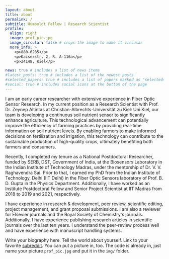```yaml
---
layout: about
title: about
permalink: /
subtitle: Humboldt Fellow | Research Scientist
profile:
  align: right
  image: prof_pic.jpg
  image_circular: false # crops the image to make it circular
  more_info: >
    <p>880-6285</p>
    <p>Kaiserstr. 2, R. A-116a</p>
    <p>24148, Kiel</p>

news: true # includes a list of news items
#latest_posts: true # includes a list of the newest posts
#selected_papers: true # includes a list of papers marked as "selected={true}"
#social: true # includes social icons at the bottom of the page
---
```

I am an early career researcher with extensive experience in Fiber Optic Sensor Research. In my current position as a Research Scientist with Prof. Dr. Zeynep Altintas at Christian-Albrechts-Universität zu Kiel: Uni Kiel, our team is developing a continuous soil nutrient sensor to significantly enhance agriculture. This technological advancement can potentially improve the efficiency of farming practices by providing real-time information on soil nutrient levels. By enabling farmers to make informed decisions on fertilization and irrigation, this technology can contribute to the sustainable production of high-quality crops, ultimately benefiting both farmers and consumers.

Recently, I completed my tenure as a National Postdoctoral Researcher, funded by SERB, DST, Government of India, at the Biosensors Laboratory in the Indian Institute of Technology Madras, under the mentorship of Dr. V. V. Raghavendra Sai. Prior to that, I earned my PhD from the Indian Institute of Technology, Delhi (IIT Delhi) in the Fiber Optic Sensors laboratory of Prof. B. D. Gupta in the Physics Department. Additionally, I have worked as an Institute Postdoctoral Fellow and Senior Project Scientist at IIT Madras from 2018 to 2019 and 2021, respectively.

I have experience in research & development, peer review, scientific editing, project management, and grant proposal submissions. I am also a reviewer for Elsevier journals and the Royal Society of Chemistry's journals. Additionally, I have experience publishing research articles in scientific journals over the last ten years. I understand the peer-review process well and have experience with manuscript handling systems.

Write your biography here. Tell the world about yourself. Link to your favorite [subreddit](http://reddit.com). You can put a picture in, too. The code is already in, just name your picture `prof_pic.jpg` and put it in the `img/` folder.

